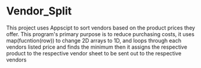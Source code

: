 # Vendor_Split
This project uses Appscipt to sort vendors based on the product prices they offer. This program's primary purpose is to reduce purchasing costs, it uses map(fucntion(row)) to change 2D arrays to 1D, and loops through each vendors listed price and finds the minimum then it assigns the respective product to the respective vendor sheet to be sent out to the respective vendors
